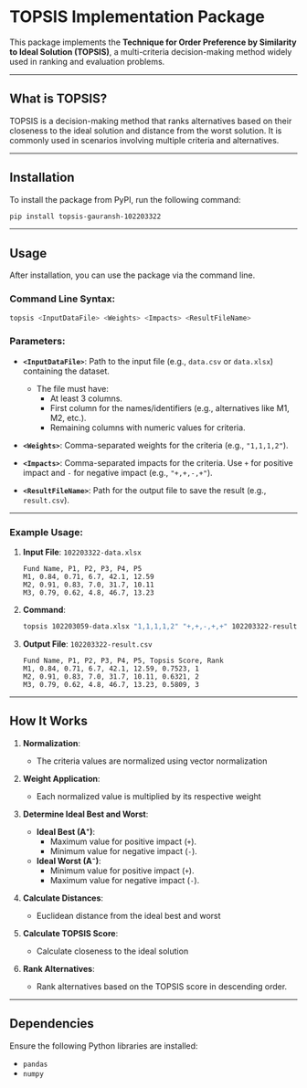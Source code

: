 # TOPSIS Implementation Package

This package implements the **Technique for Order Preference by Similarity to Ideal Solution (TOPSIS)**, a multi-criteria decision-making method widely used in ranking and evaluation problems.

---

## What is TOPSIS?

TOPSIS is a decision-making method that ranks alternatives based on their closeness to the ideal solution and distance from the worst solution. It is commonly used in scenarios involving multiple criteria and alternatives.

---

## Installation

To install the package from PyPI, run the following command:

```bash
pip install topsis-gauransh-102203322
```
---
## Usage

After installation, you can use the package via the command line.

### Command Line Syntax:

```bash
topsis <InputDataFile> <Weights> <Impacts> <ResultFileName>
```

### Parameters:
- **`<InputDataFile>`**: Path to the input file (e.g., `data.csv` or `data.xlsx`) containing the dataset.
  - The file must have:
    - At least 3 columns.
    - First column for the names/identifiers (e.g., alternatives like M1, M2, etc.).
    - Remaining columns with numeric values for criteria.

- **`<Weights>`**: Comma-separated weights for the criteria (e.g., `"1,1,1,2"`).

- **`<Impacts>`**: Comma-separated impacts for the criteria. Use `+` for positive impact and `-` for negative impact (e.g., `"+,+,-,+"`).

- **`<ResultFileName>`**: Path for the output file to save the result (e.g., `result.csv`).

---

### Example Usage:

1. **Input File**: `102203322-data.xlsx`
   ```
   Fund Name, P1, P2, P3, P4, P5
   M1, 0.84, 0.71, 6.7, 42.1, 12.59
   M2, 0.91, 0.83, 7.0, 31.7, 10.11
   M3, 0.79, 0.62, 4.8, 46.7, 13.23
   ```

2. **Command**:
   ```bash
   topsis 102203059-data.xlsx "1,1,1,1,2" "+,+,-,+,+" 102203322-result.csv
   ```

3. **Output File**: `102203322-result.csv`
   ```
   Fund Name, P1, P2, P3, P4, P5, Topsis Score, Rank
   M1, 0.84, 0.71, 6.7, 42.1, 12.59, 0.7523, 1
   M2, 0.91, 0.83, 7.0, 31.7, 10.11, 0.6321, 2
   M3, 0.79, 0.62, 4.8, 46.7, 13.23, 0.5809, 3
   ```

---

## How It Works

1. **Normalization**:
   - The criteria values are normalized using vector normalization

2. **Weight Application**:
   - Each normalized value is multiplied by its respective weight

3. **Determine Ideal Best and Worst**:
   - **Ideal Best (A⁺)**:
     - Maximum value for positive impact (`+`).
     - Minimum value for negative impact (`-`).
   - **Ideal Worst (A⁻)**:
     - Minimum value for positive impact (`+`).
     - Maximum value for negative impact (`-`).

4. **Calculate Distances**:
   - Euclidean distance from the ideal best and worst

5. **Calculate TOPSIS Score**:
   - Calculate closeness to the ideal solution

6. **Rank Alternatives**:
   - Rank alternatives based on the TOPSIS score in descending order.

---

## Dependencies

Ensure the following Python libraries are installed:
- `pandas`
- `numpy`
